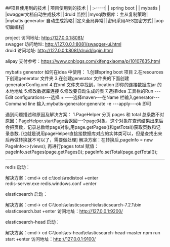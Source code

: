 ##项目使用到的技术
| 项目使用到的技术 | 
| :-----:| 
| spring boot | 
| mybatis | 
|swagger文档自动生成技术|
|druid 监控|
|mysql数据库：主从复制策略|
|mybatis generator 自动生成策略|
|定义全局异常|
|密码采用AES加密方式|
|aop 切面编程|

project 访问地址: http://127.0.0.1:8081/ <br/>
swagger 访问地址: http://127.0.0.1:8081/swagger-ui.html <br/>
druid   访问地址: http://127.0.0.1:8081/druid/login.html <br/>

alipay 支付参考：https://www.cnblogs.com/xifengxiaoma/p/10107635.html

mybatis generator 如何在idea 中使用：
1.创建spring boot 项目
2.在resources 下创建generator 文件夹
3.在创建generator 文件夹的下面创建generatorConfig.xml 
4.在xml 文件夹中找到，location 即你的连接数据库jar 的本地地址 <classPathEntry  location="E:\JeeRTD\libs\mysql-connector-java-5.1.30.jar"/>
5.修改数据库连接
6.修改要自动生成的表
7.选择idea 工具栏的Run ---Edit configurations---选择 + ----选择maven---在Name 栏输入generator---Command line 输入:mybatis-generator:generate -e 
---apply---ok 即可


遇到问题描述和原因及解决方案：
1.PageHelper 分页 pages 和 total 总条数不对
  原因：PageHelper.startPage会返回一个page对象，这个对象在查询结果出来后会把页数，记录总数给page对象,用page.getPages()和getTotal()获取页数和记录总数.
        [也就是说用pageHelper直接接数据库对应的实体类可以，但是查找出来后再做转换就不可以了，需要做处理]
  解决方案：在转换后,pageInfo = new PageInfo<>(views); 再进行pages total 赋值：
  pageInfo.setPages(page.getPages());
  pageInfo.setTotal(page.getTotal());      



----------------------------------------------------------
redis 启动：

解决方案：cmd-> cd c:\\tools\\redistool +enter    
redis-server.exe redis.windows.conf +enter

elasticsearch 启动：

解决方案：cmd-> cd C:\tools\elasticsearch\elasticsearch-7.2.1\bin
elasticsearch.bat +enter
访问地址：http://127.0.0.1:9200/  

elasticsearch-head 启动：

解决方案：cmd-> cd C:\tools\es-head\elasticsearch-head-master
npm run start +enter
访问地址：http://127.0.0.1:9100/  

